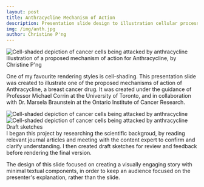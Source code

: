 ```yaml
---
layout: post
title: Anthracycline Mechanism of Action
description: Presentation slide design to illustration cellular process
img: /img/anth.jpg
author: Christine P'ng
---
```



<div class="img_full_row">
	<img class="col three" src="{{ site.baseurl }}/img/final/anth3d.jpg" alt="Cell-shaded depiction of cancer cells being attacked by anthracycline" title="Anthracycline proposed mechanism of action"/>
</div>
<div class="col three caption">
	Illustration of a proposed mechanism of action for Anthracycline, by Christine P'ng
</div>

One of my favourite rendering styles is cell-shading. This presentation slide was created to illustrate one of the proposed mechanisms of action of Anthracycline, a breast cancer drug. It was created under the guidance of Professor Michael Corrin at the University of Toronto, and in collaboration with Dr. Marsela Braunstein at the Ontario Institute of Cancer Research. 

<div class="img_full_row">
	<img class="col one" src="{{ site.baseurl }}/img/process/anth3d-1.jpg" alt="Cell-shaded depiction of cancer cells being attacked by anthracycline" title="draft"/>
	<img class="col two" src="{{ site.baseurl }}/img/process/anth3d-2.jpg" alt="Cell-shaded depiction of cancer cells being attacked by anthracycline" title="draft"/>
</div>
<div class="col three caption">
	Draft sketches 
</div>
I began this project by researching the scientific backgroud, by reading relevant journal articles and meeting with the content expert to confirm and clarify understanding. I then created draft sketches for review and feedback before rendering the final version.

The design of this slide focused on creating a visually engaging story with minimal textual components, in order to keep an audience focused on the presenter's explanation, rather than the slide.


